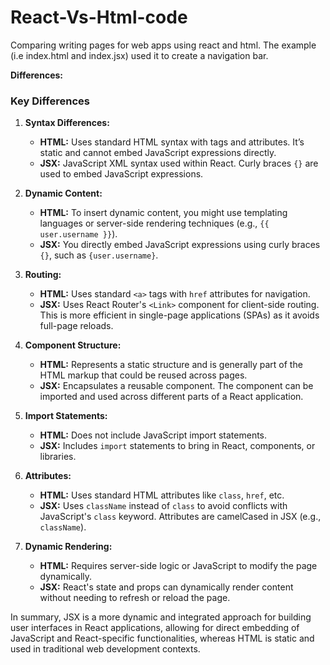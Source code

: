 # React-Vs-Html-code
Comparing writing pages for web apps using react and html. The example (i.e index.html and index.jsx) used it to create a navigation bar.

**Differences:**
### Key Differences

1. **Syntax Differences:**
   - **HTML:** Uses standard HTML syntax with tags and attributes. It’s static and cannot embed JavaScript expressions directly.
   - **JSX:** JavaScript XML syntax used within React. Curly braces `{}` are used to embed JavaScript expressions.

2. **Dynamic Content:**
   - **HTML:** To insert dynamic content, you might use templating languages or server-side rendering techniques (e.g., `{{ user.username }}`).
   - **JSX:** You directly embed JavaScript expressions using curly braces `{}`, such as `{user.username}`.

3. **Routing:**
   - **HTML:** Uses standard `<a>` tags with `href` attributes for navigation.
   - **JSX:** Uses React Router's `<Link>` component for client-side routing. This is more efficient in single-page applications (SPAs) as it avoids full-page reloads.

4. **Component Structure:**
   - **HTML:** Represents a static structure and is generally part of the HTML markup that could be reused across pages.
   - **JSX:** Encapsulates a reusable component. The component can be imported and used across different parts of a React application.

5. **Import Statements:**
   - **HTML:** Does not include JavaScript import statements.
   - **JSX:** Includes `import` statements to bring in React, components, or libraries.

6. **Attributes:**
   - **HTML:** Uses standard HTML attributes like `class`, `href`, etc.
   - **JSX:** Uses `className` instead of `class` to avoid conflicts with JavaScript's `class` keyword. Attributes are camelCased in JSX (e.g., `className`).

7. **Dynamic Rendering:**
   - **HTML:** Requires server-side logic or JavaScript to modify the page dynamically.
   - **JSX:** React's state and props can dynamically render content without needing to refresh or reload the page.

In summary, JSX is a more dynamic and integrated approach for building user interfaces in React applications, allowing for direct embedding of JavaScript and React-specific functionalities, whereas HTML is static and used in traditional web development contexts.


